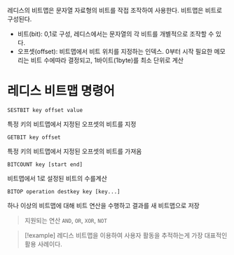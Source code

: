 레디스의 비트맵은 문자열 자료형의 비트를 작접 조작하여 사용한다.
비트맵은 비트로 구성된다.
- 비트(bit): 0,1로 구성, 레디스에서는 문자열의 각 비트를 개별적으로 조작할 수 있다.
- 오프셋(offset): 비트맵에서 비트 위치를 지정하는 인덱스. 0부터 시작
필요한 메모리는 비트 수에따라 결정되고, 1바이트(1byte)를 최소 단위로 계산

# 레디스 비트맵 명령어
```redis-cli
SESTBIT key offset value
```
특정 키의 비트맵에서 지정된 오프셋의 비트를 지정

```redis-cli
GETBIT key offset
```
특정 키의 비트맵에서 지정된 오프셋의 비트를 가져옴

```redis-cli
BITCOUNT key [start end]
```
비트맵에서 1로 설정된 비트의 수를계산

```redis-cli
BITOP operation destkey key [key...]
```
하나 이상의 비트맵에 대해 비트 연산을 수행하고 결과를 새 비트맵으로 저장

> 지원되는 연산 `AND`, `OR`, `XOR`, `NOT`

>[!example] 레디스 비트맵을 이용하여 사용자 활동을 추적하는게 가장 대표적인 활용 사례이다.

